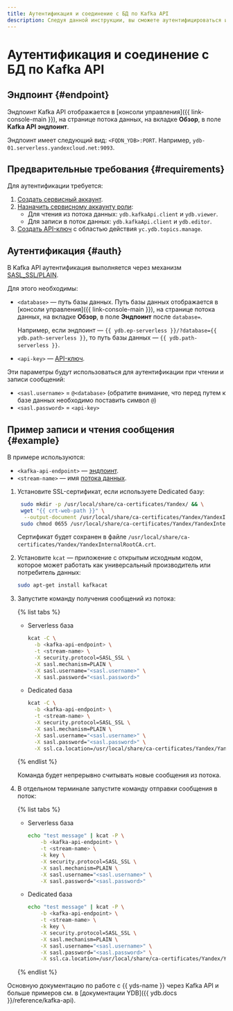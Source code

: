 ```yaml
---
title: Аутентификация и соединение с БД по Kafka API
description: Следуя данной инструкции, вы сможете аутентифицироваться и установить соединение с БД по Kafka API.
---
```


# Аутентификация и соединение с БД по Kafka API

## Эндпоинт {#endpoint}

Эндпоинт Kafka API отображается в [консоли управления]({{ link-console-main }}), на странице потока данных, на вкладке **Обзор**, в поле **Kafka API эндпоинт**.

Эндпоинт имеет следующий вид: `<FQDN_YDB>:PORT`. Например, `ydb-01.serverless.yandexcloud.net:9093`.

## Предварительные требования {#requirements}

Для аутентификации требуется:

1. [Создать сервисный аккаунт](../../iam/operations/sa/create).
1. [Назначить сервисному аккаунту роли](../../iam/operations/sa/assign-role-for-sa):
   * Для чтения из потока данных: `ydb.kafkaApi.client` и `ydb.viewer`.
   * Для записи в поток данных: `ydb.kafkaApi.client` и `ydb.editor`.
1. [Создать API-ключ](../../iam/operations/authentication/manage-api-keys.md) c областью действия `yc.ydb.topics.manage`.


## Аутентификация {#auth}

В Kafka API аутентификация выполняется через механизм [SASL_SSL/PLAIN](https://docs.confluent.io/platform/current/kafka/authentication_sasl/authentication_sasl_plain.html#kafka-sasl-auth-plain).

Для этого необходимы:

* `<database>` — путь базы данных. Путь базы данных отображается в [консоли управления]({{ link-console-main }}), на странице потока данных, на вкладке **Обзор**, в поле **Эндпоинт** после `database=`.

    Например, если эндпоинт — `{{ ydb.ep-serverless }}/?database={{ ydb.path-serverless }}`, то путь базы данных — `{{ ydb.path-serverless }}`.

* `<api-key>` — [API-ключ](../../iam/concepts/authorization/api-key).

Эти параметры будут использоваться для аутентификации при чтении и записи сообщений:

* `<sasl.username>` = `@<database>` (обратите внимание, что перед путем к базе данных необходимо поставить символ `@`)
* `<sasl.password>` = `<api-key>`

## Пример записи и чтения сообщения {#example}

В примере используются:

 * `<kafka-api-endpoint>` — [эндпоинт](#endpoint).
 * `<stream-name>` — имя [потока данных](../concepts/glossary.md#stream-concepts).

1. Установите SSL-сертификат, если используете Dedicated базу:

   ```bash
    sudo mkdir -p /usr/local/share/ca-certificates/Yandex/ && \
    wget "{{ crt-web-path }}" \
     --output-document /usr/local/share/ca-certificates/Yandex/YandexInternalRootCA.crt && \
    sudo chmod 0655 /usr/local/share/ca-certificates/Yandex/YandexInternalRootCA.crt
   ```

   Сертификат будет сохранен в файле `/usr/local/share/ca-certificates/Yandex/YandexInternalRootCA.crt`.

1. Установите `kcat` — приложение с открытым исходным кодом, которое может работать как универсальный производитель или потребитель данных:

   ```bash
   sudo apt-get install kafkacat
   ```

1. Запустите команду получения сообщений из потока:

    {% list tabs %}
    - Serverless база
      ```bash
      kcat -C \
        -b <kafka-api-endpoint> \
        -t <stream-name> \
        -X security.protocol=SASL_SSL \
        -X sasl.mechanism=PLAIN \
        -X sasl.username="<sasl.username>" \
        -X sasl.password="<sasl.password>"
      ```
    - Dedicated база
      ```bash
      kcat -C \
        -b <kafka-api-endpoint> \
        -t <stream-name> \
        -X security.protocol=SASL_SSL \
        -X sasl.mechanism=PLAIN \
        -X sasl.username="<sasl.username>" \
        -X sasl.password="<sasl.password>" \
        -X ssl.ca.location=/usr/local/share/ca-certificates/Yandex/YandexInternalRootCA.crt
      ```
    {% endlist %}

    Команда будет непрерывно считывать новые сообщения из потока.

1. В отдельном терминале запустите команду отправки сообщения в поток:

    {% list tabs %}
    - Serverless база
      ```bash
      echo "test message" | kcat -P \
          -b <kafka-api-endpoint> \
          -t <stream-name> \
          -k key \
          -X security.protocol=SASL_SSL \
          -X sasl.mechanism=PLAIN \
          -X sasl.username="<sasl.username>" \
          -X sasl.password="<sasl.password>"
      ```
    - Dedicated база
      ```bash
      echo "test message" | kcat -P \
          -b <kafka-api-endpoint> \
          -t <stream-name> \
          -k key \
          -X security.protocol=SASL_SSL \
          -X sasl.mechanism=PLAIN \
          -X sasl.username="<sasl.username>" \
          -X sasl.password="<sasl.password>" \
          -X ssl.ca.location=/usr/local/share/ca-certificates/Yandex/YandexInternalRootCA.crt
      ```
    {% endlist %}


Основную документацию по работе с {{ yds-name }} через Kafka API и больше примеров см. в [документации YDB]({{ ydb.docs }}/reference/kafka-api).

